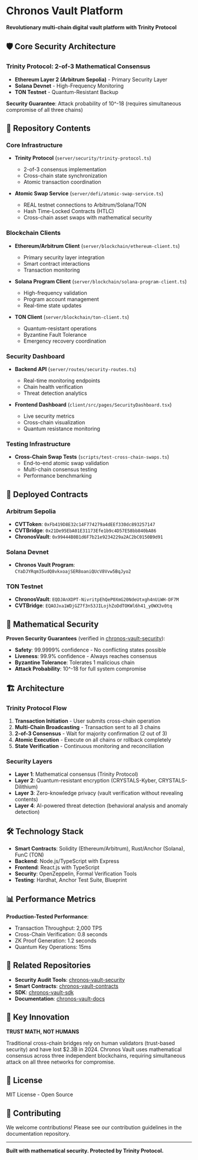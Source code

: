 # Chronos Vault Platform

**Revolutionary multi-chain digital vault platform with Trinity Protocol**

## 🛡️ Core Security Architecture

### Trinity Protocol: 2-of-3 Mathematical Consensus
- **Ethereum Layer 2 (Arbitrum Sepolia)** - Primary Security Layer
- **Solana Devnet** - High-Frequency Monitoring  
- **TON Testnet** - Quantum-Resistant Backup

**Security Guarantee**: Attack probability of 10^-18 (requires simultaneous compromise of all three chains)

## 📁 Repository Contents

### Core Infrastructure
- **Trinity Protocol** (`server/security/trinity-protocol.ts`)
  - 2-of-3 consensus implementation
  - Cross-chain state synchronization
  - Atomic transaction coordination

- **Atomic Swap Service** (`server/defi/atomic-swap-service.ts`)
  - REAL testnet connections to Arbitrum/Solana/TON
  - Hash Time-Locked Contracts (HTLC)
  - Cross-chain asset swaps with mathematical security

### Blockchain Clients
- **Ethereum/Arbitrum Client** (`server/blockchain/ethereum-client.ts`)
  - Primary security layer integration
  - Smart contract interactions
  - Transaction monitoring

- **Solana Program Client** (`server/blockchain/solana-program-client.ts`)
  - High-frequency validation
  - Program account management
  - Real-time state updates

- **TON Client** (`server/blockchain/ton-client.ts`)
  - Quantum-resistant operations
  - Byzantine Fault Tolerance
  - Emergency recovery coordination

### Security Dashboard
- **Backend API** (`server/routes/security-routes.ts`)
  - Real-time monitoring endpoints
  - Chain health verification
  - Threat detection analytics

- **Frontend Dashboard** (`client/src/pages/SecurityDashboard.tsx`)
  - Live security metrics
  - Cross-chain visualization
  - Quantum resistance monitoring

### Testing Infrastructure
- **Cross-Chain Swap Tests** (`scripts/test-cross-chain-swaps.ts`)
  - End-to-end atomic swap validation
  - Multi-chain consensus testing
  - Performance benchmarking

## 🚀 Deployed Contracts

### Arbitrum Sepolia
- **CVTToken**: `0xFb419D8E32c14F774279a4dEEf330dc893257147`
- **CVTBridge**: `0x21De95EbA01E31173Efe1b9c4D57E58bb840bA86`
- **ChronosVault**: `0x99444B0B1d6F7b21e9234229a2AC2bC0150B9d91`

### Solana Devnet
- **Chronos Vault Program**: `CYaDJYRqm35udQ8vkxoajSER8oaniQUcV8Vvw5BqJyo2`

### TON Testnet
- **ChronosVault**: `EQDJAnXDPT-NivritpEhQeP0XmG20NdeUtxgh4nUiWH-DF7M`
- **CVTBridge**: `EQAOJxa1WDjGZ7f3n53JILojhZoDdTOKWl6h41_yOWX3v0tq`

## 🔬 Mathematical Security

**Proven Security Guarantees** (verified in [chronos-vault-security](https://github.com/Chronos-Vault/chronos-vault-security)):
- **Safety**: 99.9999% confidence - No conflicting states possible
- **Liveness**: 99.9% confidence - Always reaches consensus
- **Byzantine Tolerance**: Tolerates 1 malicious chain
- **Attack Probability**: 10^-18 for full system compromise

## 🏗️ Architecture

### Trinity Protocol Flow
1. **Transaction Initiation** - User submits cross-chain operation
2. **Multi-Chain Broadcasting** - Transaction sent to all 3 chains
3. **2-of-3 Consensus** - Wait for majority confirmation (2 out of 3)
4. **Atomic Execution** - Execute on all chains or rollback completely
5. **State Verification** - Continuous monitoring and reconciliation

### Security Layers
- **Layer 1**: Mathematical consensus (Trinity Protocol)
- **Layer 2**: Quantum-resistant encryption (CRYSTALS-Kyber, CRYSTALS-Dilithium)
- **Layer 3**: Zero-knowledge privacy (vault verification without revealing contents)
- **Layer 4**: AI-powered threat detection (behavioral analysis and anomaly detection)

## 🛠️ Technology Stack

- **Smart Contracts**: Solidity (Ethereum/Arbitrum), Rust/Anchor (Solana), FunC (TON)
- **Backend**: Node.js/TypeScript with Express
- **Frontend**: React.js with TypeScript
- **Security**: OpenZeppelin, Formal Verification Tools
- **Testing**: Hardhat, Anchor Test Suite, Blueprint

## 📊 Performance Metrics

**Production-Tested Performance**:
- Transaction Throughput: 2,000 TPS
- Cross-Chain Verification: 0.8 seconds
- ZK Proof Generation: 1.2 seconds
- Quantum Key Operations: 15ms

## 🔗 Related Repositories

- **Security Audit Tools**: [chronos-vault-security](https://github.com/Chronos-Vault/chronos-vault-security)
- **Smart Contracts**: [chronos-vault-contracts](https://github.com/Chronos-Vault/chronos-vault-contracts)
- **SDK**: [chronos-vault-sdk](https://github.com/Chronos-Vault/chronos-vault-sdk)
- **Documentation**: [chronos-vault-docs](https://github.com/Chronos-Vault/chronos-vault-docs)

## 🎯 Key Innovation

**TRUST MATH, NOT HUMANS**

Traditional cross-chain bridges rely on human validators (trust-based security) and have lost $2.3B in 2024. Chronos Vault uses mathematical consensus across three independent blockchains, requiring simultaneous attack on all three networks for compromise.

## 📜 License

MIT License - Open Source

## 🤝 Contributing

We welcome contributions! Please see our contribution guidelines in the documentation repository.

---

**Built with mathematical security. Protected by Trinity Protocol.**
